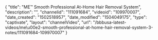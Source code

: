 {
    "title": "ME&trade; Smooth Professional At-Home Hair Removal System",
    "description": "",
    "channelid": "111091684",
    "videoid": "109970007",
    "date_created": "1502518957",
    "date_modified": "1504049175",
    "type": "captivate",
    "layout": "channelVideo",
    "url": "\/bbbusa-latest-videos\/me\u00e2-smooth-professional-at-home-hair-removal-system-3-notes\/111091684-109970007"
}